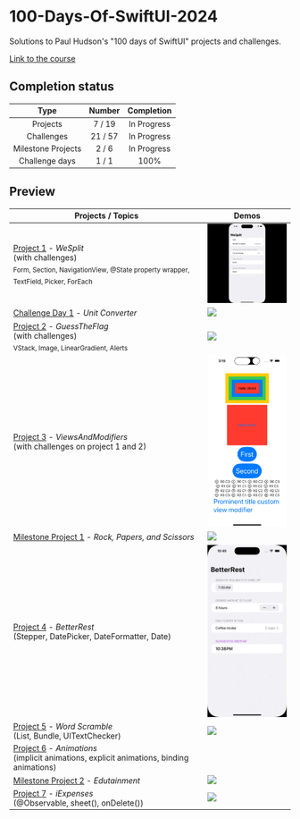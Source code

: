 # 100-Days-Of-SwiftUI-2024

Solutions to Paul Hudson's "100 days of SwiftUI" projects and challenges.

[Link to the course](https://www.hackingwithswift.com/100/swiftui)

## Completion status

| Type               | Number   | Completion  |
|:---:               |  :---:   |   :---:     |
| Projects           |  7 / 19  | In Progress |
| Challenges         |  21 / 57 | In Progress |
| Milestone Projects |  2 / 6   | In Progress |
| Challenge days     |  1 / 1   | 100%        |

## Preview

| Projects / Topics                                                                           | Demos                                                                                                    |
|----------------------------------------------------------------------------------------------|---------------------------------------------------------------------------------------------------------|
| [Project 1](https://github.com/riiveraluis/100-Days-Of-SwiftUI-2024/tree/main/01%20-%20WeSplit/WeSplit) - *WeSplit* <br/>(with challenges)<br/><sub> Form, Section, NavigationView, @State property wrapper, TextField, Picker, ForEach </sub> | <img src="https://github.com/riiveraluis/100-Days-Of-SwiftUI-2024/blob/main/Project%20Demos/01%20-%20WeSplit/WeSplit.gif" width="200">      |
| [Challenge Day 1](https://github.com/riiveraluis/100-Days-Of-SwiftUI-2024/tree/main/02%20-%20Challenge%20Day%201%20Unit%20Converter/Challenge%20Day%201%20Unit%20Converter) - *Unit Converter*                                        | <img src="https://github.com/riiveraluis/100-Days-Of-SwiftUI-2024/blob/main/Project%20Demos/02%20-%20Challenge%20Day%201%20-%20Unit%20Converter/Challenge%20Day%201%20-%20Unit%20Converter.gif" width="200"> | 
| [Project 2](https://github.com/riiveraluis/100-Days-Of-SwiftUI-2024/tree/main/03%20-%20Guess%20The%20Flag/GuessTheFlag) - *GuessTheFlag* <br/>(with challenges)<br/><sub> VStack, Image, LinearGradient, Alerts </sub> | <img src="https://github.com/riiveraluis/100-Days-Of-SwiftUI-2024/blob/main/Project%20Demos/03%20-%20Guess%20The%20Flag/GuessTheFlag.gif" width="200"> |
[Project 3](https://github.com/riiveraluis/100-Days-Of-SwiftUI-2024/tree/main/04%20-%20ViewsAndModifiers/ViewsAndModifiers) - *ViewsAndModifiers* <br/>(with challenges on project 1 and 2)<br/> | <img src="https://github.com/riiveraluis/100-Days-Of-SwiftUI-2024/blob/main/Project%20Demos/04%20-%20ViewsAndModifiers/ViewsAndModifiers.png" width="200"> |
[Milestone Project 1](https://github.com/riiveraluis/100-Days-Of-SwiftUI-2024/tree/main/05%20-%20Milestone%20Projects%201-3%20Rock%2C%20Papers%2C%20and%20Scissors/Rock%2C%20Papers%2C%20and%20Scissors) - *Rock, Papers, and Scissors* | <img src="https://github.com/riiveraluis/100-Days-Of-SwiftUI-2024/blob/main/Project%20Demos/05%20-%20Rock%2C%20Papers%2C%20and%20Scissors/Rock%2C%20Papers%2C%20and%20Scissors.gif" width="200"> |
[Project 4](https://github.com/riiveraluis/100-Days-Of-SwiftUI-2024/tree/main/06%20-%20BetterRest) - *BetterRest* <br/>(Stepper, DatePicker, DateFormatter, Date)<br/> | <img src="https://github.com/riiveraluis/100-Days-Of-SwiftUI-2024/blob/main/Project%20Demos/06%20-%20BetterRest/BetterRest.gif" width="200"> |
[Project 5](https://github.com/riiveraluis/100-Days-Of-SwiftUI-2024/tree/main/07%20-%20WordScramble/WordScramble) - *Word Scramble* <br/>(List, Bundle, UITextChecker)<br/> | <img src="https://github.com/riiveraluis/100-Days-Of-SwiftUI-2024/blob/main/Project%20Demos/07%20-%20WordScramble/WordScramble.gif" width="200"> |
[Project 6](https://github.com/riiveraluis/100-Days-Of-SwiftUI-2024/tree/main/08%20-%20Animations/Animations) - *Animations* <br/>(implicit animations, explicit animations, binding animations)<br/> | <img src="" width="200"> |
[Milestone Project 2](https://github.com/riiveraluis/100-Days-Of-SwiftUI-2024/tree/main/09%20-%20Milestone%20Projects%204-6%20Edutainment/Edutainment) - *Edutainment* | <img src="https://github.com/riiveraluis/100-Days-Of-SwiftUI-2024/blob/main/Project%20Demos/08%20-%20Edutainment/Edutainment.gif" width="200"> |
[Project 7](https://github.com/riiveraluis/100-Days-Of-SwiftUI-2024/tree/main/10%20-%20iExpense/iExpense) - *iExpenses* <br/>(@Observable, sheet(), onDelete())<br/> | <img src="https://github.com/riiveraluis/100-Days-Of-SwiftUI-2024/blob/main/Project%20Demos/10%20-%20iExpense/iExpense.gif" width="200"> |
